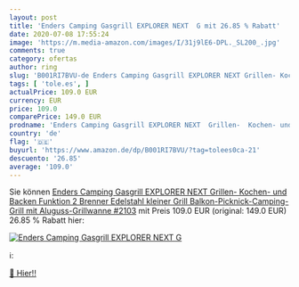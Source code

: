 ```yaml
---
layout: post
title: 'Enders Camping Gasgrill EXPLORER NEXT  G mit 26.85 % Rabatt'
date: 2020-07-08 17:55:24
image: 'https://m.media-amazon.com/images/I/31j9lE6-DPL._SL200_.jpg'
comments: true
category: ofertas
author: ring
slug: 'B001RI7BVU-de Enders Camping Gasgrill EXPLORER NEXT Grillen- Kochen- und...'
tags: [ 'tole.es', ]
actualPrice: 109.0 EUR
currency: EUR
price: 109.0
comparePrice: 149.0 EUR
prodname: 'Enders Camping Gasgrill EXPLORER NEXT  Grillen-  Kochen- und Backen Funktion  2 Brenner Edelstahl  kleiner Grill  Balkon-Picknick-Camping-Grill mit Aluguss-Grillwanne #2103'
country: 'de'
flag: '🇩🇪'
buyurl: 'https://www.amazon.de/dp/B001RI7BVU/?tag=tolees0ca-21'
descuento: '26.85'
average: '109.0'
---
```


Sie können [Enders Camping Gasgrill EXPLORER NEXT  Grillen-  Kochen- und Backen Funktion  2 Brenner Edelstahl  kleiner Grill  Balkon-Picknick-Camping-Grill mit Aluguss-Grillwanne #2103](https://www.amazon.de/dp/B001RI7BVU/?tag=tolees0ca-21) mit Preis 109.0 EUR (original: 149.0 EUR) 26.85 % Rabatt hier:

[![Enders Camping Gasgrill EXPLORER NEXT  G](https://m.media-amazon.com/images/I/31j9lE6-DPL._SL200_.jpg)](https://www.amazon.de/dp/B001RI7BVU/?tag=tolees0ca-21)

ℹ️:


[🛒 Hier!!](https://www.amazon.de/dp/B001RI7BVU/?tag=tolees0ca-21)
